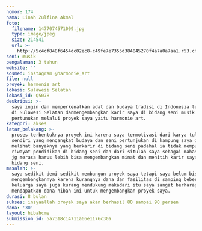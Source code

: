 ```yaml
---
nomor: 174
nama: Linah Zulfina Akmal
foto:
  filename: 1477074571009.jpg
  type: image/jpeg
  size: 214541
  url: >-
    http://5c4cf848f6454dc02ec8-c49fe7e7355d384845270f4a7a0a7aa1.r53.cf2.rackcdn.com/fe582433-3b0f-4acf-9651-a451fcf65a27/1477074571009.jpg
seni: musik
pengalaman: 3 tahun
website: ''
sosmed: instagram @harmonie_art
file: null
proyek: harmonie art
lokasi: Sulawesi Selatan
lokasi_id: Q5078
deskripsi: >-
  saya ingin dan memperkenalkan adat dan budaya tradisi di Indonesia terkhusus
  di Sulawesi Selatan danmengembangkan karir saya di bidang seni musik dan
  pertunukan melalui proyek saya yaitu harmonie art.
kategori: akses
latar_belakang: >-
  proses terbentuknya proyek ini karena saya termotivasi dari karya tulis saya
  sendiri yang mengangkat budaya dan seni pertunjukan di kampung saya dan saya
  melihat banyaknya yang berkarir di bidang seni padahal ia tidak mempunyai
  riwayat pendidikan di bidang seni dan dari situlah saya sebagai mahasiswa seni
  jg merasa harus lebih bisa mengembangkan minat dan menitih karir saya di
  bidang seni.
masalah: >-
  saya sedikit demi sedikit membangun proyek saya tetapi saya belum bisa
  mengembangkannya karena kurangnya dana dan fasilitas di samping beberapa
  keluarga saya juga kurang mendukung makadari itu saya sangat berharap bisa
  mendapatkan dana hibah ini untuk mengembangkan proyek saya.
durasi: 8 bulan
sukses: insyaallah proyek saya akan berhasil 80 sampai 90 persen
dana: '30'
layout: hibahcme
submission_id: 5a7318c14711a66e1176c30a
---
```

